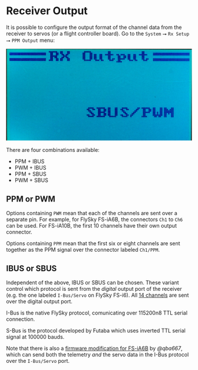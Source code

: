 # Receiver Output #

It is possible to configure the output format of the channel
data from the receiver to servos (or a flight controller board).
Go to the `System` ⭢ `Rx Setup` ⭢ `PPM Output` menu:

![PPM Output Menu](ibus-sbus-pwm-ppm.jpg)

There are four combinations available:

* PPM + IBUS
* PWM + IBUS
* PPM + SBUS
* PWM + SBUS

## PPM or PWM ##

Options containing `PWM` mean that each of the channels are sent over
a separate pin. For example, for FlySky FS-iA6B, the connectors `Ch1` to `Ch6`
can be used. For FS-iA10B, the first 10 channels have their own output
connector.

Options containing `PPM` mean that the first six or eight channels
are sent together as the PPM signal over the connector labeled `Ch1/PPM`.


## IBUS or SBUS ##

Independent of the above, IBUS or SBUS can be chosen. These variant
control which protocol is sent from the _digital_ output port of the
receiver (e.g. the one labeled `I-Bus/Servo` on FlySky FS-i6).
All [14 channels](14-channels) are sent over the digital output port.

I-Bus is the native FlySky protocol, comunicating over 115200n8 TTL serial
connection.

S-Bus is the protocol developed by Futaba which uses inverted TTL serial
signal at 100000 bauds.

Note that there is also a [firmware modification for FS-iA6B](https://github.com/qba667/MAVLinkToIbus/tree/master/IA6B)
by _@qba667_, which can send both the telemetry _and_ the servo data
in the I-Bus protocol over the `I-Bus/Servo` port.
